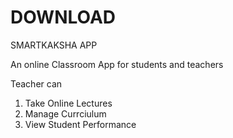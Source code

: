# DOWNLOAD

SMARTKAKSHA APP

  An online Classroom App for students and teachers
  
  Teacher can
  1) Take Online Lectures
  2) Manage Currciulum
  3) View Student Performance

